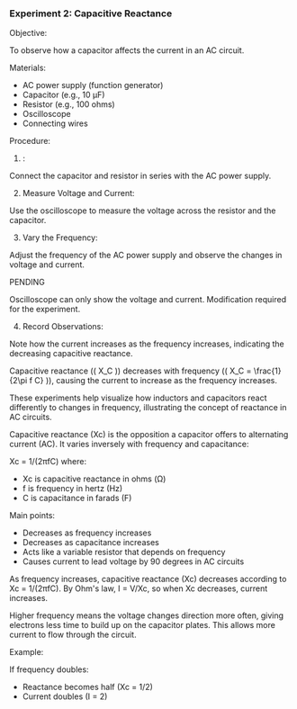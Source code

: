 ### Experiment 2: Capacitive Reactance

Objective:

To observe how a capacitor affects the current in an AC circuit.

Materials:

- AC power supply (function generator)
- Capacitor (e.g., 10 µF)
- Resistor (e.g., 100 ohms)
- Oscilloscope
- Connecting wires

Procedure:

1. : 

Connect the capacitor and resistor in series with the AC power supply.

2. Measure Voltage and Current: 

Use the oscilloscope to measure the voltage across the resistor and the capacitor.

3. Vary the Frequency: 

Adjust the frequency of the AC power supply and observe the changes in voltage and current.

PENDING

Oscilloscope can only show the voltage and current. Modification required for the experiment.

4. Record Observations: 

Note how the current increases as the frequency increases, indicating the decreasing capacitive reactance.

Capacitive reactance (\( X_C \)) decreases with frequency (\( X_C = \frac{1}{2\pi f C} \)), causing the current to increase as the frequency increases.

These experiments help visualize how inductors and capacitors react differently to changes in frequency, illustrating the concept of reactance in AC circuits.

Capacitive reactance (Xc) is the opposition a capacitor offers to alternating current (AC). It varies inversely with frequency and capacitance:

Xc = 1/(2πfC)
where:

- Xc is capacitive reactance in ohms (Ω)
- f is frequency in hertz (Hz)
- C is capacitance in farads (F)

Main points:

- Decreases as frequency increases
- Decreases as capacitance increases
- Acts like a variable resistor that depends on frequency
- Causes current to lead voltage by 90 degrees in AC circuits

As frequency increases, capacitive reactance (Xc) decreases according to Xc = 1/(2πfC). By Ohm's law, I = V/Xc, so when Xc decreases, current increases.

Higher frequency means the voltage changes direction more often, giving electrons less time to build up on the capacitor plates. This allows more current to flow through the circuit.

Example: 

If frequency doubles:

- Reactance becomes half (Xc = 1/2)
- Current doubles (I = 2)
